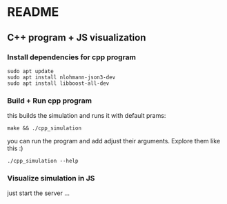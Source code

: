 # README


## C++ program + JS visualization
### Install dependencies for cpp program
```shell
sudo apt update
sudo apt install nlohmann-json3-dev
sudo apt install libboost-all-dev
```

### Build + Run cpp program
this builds the simulation and runs it with default prams:
```shell
make && ./cpp_simulation
```

you can run the program and add adjust their arguments. Explore them like this :)
```
./cpp_simulation --help
```

### Visualize simulation in JS
just start the server ...
